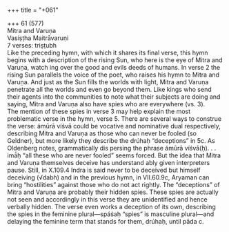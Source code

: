 +++
title = "+061"

+++
61 (577)  
Mitra and Varuṇa  
Vasiṣṭha Maitrāvaruṇi  
7 verses: triṣṭubh  
Like the preceding hymn, with which it shares its final verse, this hymn begins with  a description of the rising Sun, who here is the eye of Mitra and Varuṇa, watch ing over the good and evils deeds of humans. In verse 2 the rising Sun parallels  the voice of the poet, who raises his hymn to Mitra and Varuṇa. And just as the  Sun fills the worlds with light, Mitra and Varuṇa penetrate all the worlds and even  go beyond them. Like kings who send their agents into the communities to note  what their subjects are doing and saying, Mitra and Varuṇa also have spies who are  everywhere (vs. 3).  
The mention of these spies in verse 3 may help explain the most problematic  verse in the hymn, verse 5. There are several ways to construe the verse: ámūrā víśvā could be vocative and nominative dual respectively, describing Mitra and  Varuṇa as those who can never be fooled (so Geldner), but more likely they  describe the drúhaḥ “deceptions” in 5c. As Oldenberg notes, grammatically dis persing the phrase ámūrā víśvā(ḥ). . . imā́ḥ “all these who are never fooled” seems  forced. But the idea that Mitra and Varuṇa themselves deceive has understand ably given interpreters pause. Still, in X.109.4 Indra is said never to be deceived  but himself deceiving (√dabh) and in the previous hymn, in VII.60.9c, Aryaman  can bring “hostilities” against those who do not act rightly. The “deceptions”  of Mitra and Varuṇa are probably their hidden spies. These spies are actually  not seen and accordingly in this verse they are unidentified and hence verbally  hidden. The verse even works a deception of its own, describing the spies in the  feminine plural—spáśaḥ “spies” is masculine plural—and delaying the feminine  term that stands for them, drúhaḥ, until pāda c.  